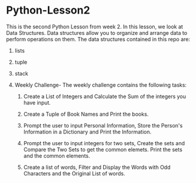 # Python-Lesson2
This is the second Python Lesson from week 2. In this lesson, we look at Data Structures.
Data structures allow you to organize and arrange data to perform operations on them.
The data structures contained in this repo are:
1. lists

2. tuple

3. stack

4. Weekly Challenge- The weekly challenge contains the following tasks:
    1. Create a List of Integers and Calculate the Sum of the integers you have input.
    
    2. Create a Tuple of Book Names and Print the books.
    
    3. Prompt the user to input Personal Information, Store the Person's Information in a Dictionary and Print the Information.
    
    4. Prompt the user to input integers for two sets, Create the sets and Compare the Two Sets to get the common elemets. Print the sets and the common elements.

    5. Create a list of words, Filter and Display the Words with Odd Characters and the Original List of words.